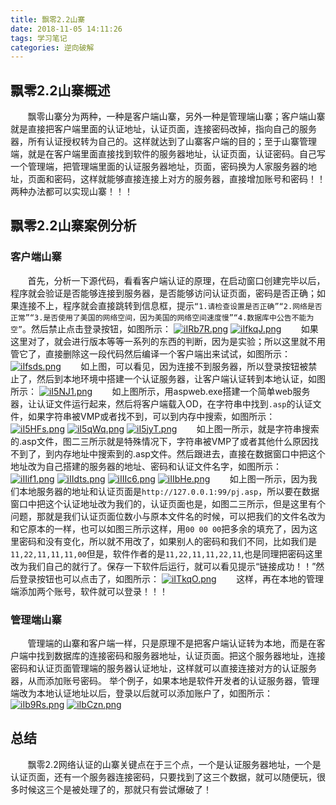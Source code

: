 ```yaml
---
title: 飘零2.2山寨
date: 2018-11-05 14:11:26
tags: 学习笔记
categories: 逆向破解
---
```

## 飘零2.2山寨概述
&#160; &#160; &#160; &#160;飘零山寨分为两种，一种是客户端山寨，另外一种是管理端山寨；客户端山寨就是直接把客户端里面的认证地址，认证页面，连接密码改掉，指向自己的服务器，所有认证授权转为自己的。这样就达到了山寨客户端的目的；至于山寨管理端，就是在客户端里面直接找到软件的服务器地址，认证页面，认证密码。自己写一个管理端，把管理端里面的认证服务器地址，页面，密码换为人家服务器的地址，页面和密码，这样就能够直接连接上对方的服务器，直接增加账号和密码！！两种办法都可以实现山寨！！！
<!--more-->
## 飘零2.2山寨案例分析
### 客户端山寨
&#160; &#160; &#160; &#160;首先，分析一下源代码，看看客户端认证的原理，在启动窗口创建完毕以后，程序就会验证是否能够连接到服务器，是否能够访问认证页面，密码是否正确；如果连接不上，程序就会直接跳转到信息框，提示`“1.请检查设置是否正确”“2.网络是否正常”“3.是否使用了美国的网络空间，因为美国的网络空间速度慢”“4.数据库中公告不能为空”`。然后禁止点击登录按钮，如图所示：
[![iIRb7R.png](https://s1.ax1x.com/2018/11/05/iIRb7R.png)](https://imgchr.com/i/iIRb7R)
[![iIfkqJ.png](https://s1.ax1x.com/2018/11/05/iIfkqJ.png)](https://imgchr.com/i/iIfkqJ)
&#160; &#160; &#160; &#160;如果这里对了，就会进行版本等等一系列的东西的判断，因为是实验；所以这里就不用管它了，直接删除这一段代码然后编译一个客户端出来试试，如图所示：
[![iIfsds.png](https://s1.ax1x.com/2018/11/05/iIfsds.png)](https://imgchr.com/i/iIfsds)
&#160; &#160; &#160; &#160;如上图，可以看见，因为连接不到服务器，所以登录按钮被禁止了，然后到本地环境中搭建一个认证服务器，让客户端认证转到本地认证，如图所示：
[![iI5NJ1.png](https://s1.ax1x.com/2018/11/05/iI5NJ1.png)](https://imgchr.com/i/iI5NJ1)
&#160; &#160; &#160; &#160;如上图所示，用aspweb.exe搭建一个简单web服务器，让认证文件运行起来，然后将客户端载入OD，在字符串中找到`.asp`的认证文件，如果字符串被VMP或者找不到，可以到内存中搜索，如图所示：
[![iI5HFs.png](https://s1.ax1x.com/2018/11/05/iI5HFs.png)](https://imgchr.com/i/iI5HFs)
[![iI5qWq.png](https://s1.ax1x.com/2018/11/05/iI5qWq.png)](https://imgchr.com/i/iI5qWq)
[![iI5jyT.png](https://s1.ax1x.com/2018/11/05/iI5jyT.png)](https://imgchr.com/i/iI5jyT)
&#160; &#160; &#160; &#160;如上图一所示，就是字符串搜索的.asp文件，图二三所示就是特殊情况下，字符串被VMP了或者其他什么原因找不到了，到内存地址中搜索到的.asp文件。然后跟进去，直接在数据窗口中把这个地址改为自己搭建的服务器的地址、密码和认证文件名字，如图所示：
[![iIIif1.png](https://s1.ax1x.com/2018/11/05/iIIif1.png)](https://imgchr.com/i/iIIif1)
[![iIIdts.png](https://s1.ax1x.com/2018/11/05/iIIdts.png)](https://imgchr.com/i/iIIdts)
[![iIIIc6.png](https://s1.ax1x.com/2018/11/05/iIIIc6.png)](https://imgchr.com/i/iIIIc6)
[![iIIbHe.png](https://s1.ax1x.com/2018/11/05/iIIbHe.png)](https://imgchr.com/i/iIIbHe)
&#160; &#160; &#160; &#160;如上图一所示，因为我们本地服务器的地址和认证页面是`http://127.0.0.1:99/pj.asp`，所以要在数据窗口中把这个认证地址改为我们的，认证页面也是，如图二三所示，但是这里有个问题，那就是我们认证页面位数小与原本文件名的时候，可以把我们的文件名改为和它原本的一样，也可以如图三所示这样，用`00 00 00`把多余的填充了，因为这里密码和没有变化，所以就不用改了，如果别人的密码和我们不同，比如我们是`11,22,11,11,11,00`但是，软件作者的是`11,22,11,11,22,11`,也是同理把密码这里改为我们自己的就行了。保存一下软件后运行，就可以看见提示“链接成功！！”然后登录按钮也可以点击了，如图所示：
[![iITkqO.png](https://s1.ax1x.com/2018/11/05/iITkqO.png)](https://imgchr.com/i/iITkqO)
&#160; &#160; &#160; &#160;这样，再在本地的管理端添加两个账号，软件就可以登录！！！
### 管理端山寨
&#160; &#160; &#160; &#160;管理端的山寨和客户端一样，只是原理不是把客户端认证转为本地，而是在客户端中找到数据库的连接密码和服务器地址，认证页面。把这个服务器地址，连接密码和认证页面管理端的服务器认证地址，这样就可以直接连接对方的认证服务器，从而添加账号密码。
举个例子，如果本地是软件开发者的认证服务器，管理端改为本地认证地址以后，登录以后就可以添加账户了，如图所示：
[![iIb9Rs.png](https://s1.ax1x.com/2018/11/05/iIb9Rs.png)](https://imgchr.com/i/iIb9Rs)
[![iIbCzn.png](https://s1.ax1x.com/2018/11/05/iIbCzn.png)](https://imgchr.com/i/iIbCzn)
## 总结
&#160; &#160; &#160; &#160;飘零2.2网络认证的山寨关键点在于三个点，一个是认证服务器地址，一个是认证页面，还有一个服务器连接密码，只要找到了这三个数据，就可以随便玩，很多时候这三个是被处理了的，那就只有尝试爆破了！